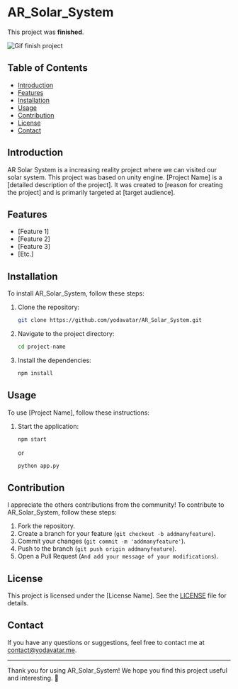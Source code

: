 # AR_Solar_System
This project was **finished**.

![Gif finish project](https://media.tenor.com/w7D79HmiUKwAAAAM/rolando-check.gif)

## Table of Contents

- [Introduction](#introduction)
- [Features](#features)
- [Installation](#installation)
- [Usage](#usage)
- [Contribution](#contribution)
- [License](#license)
- [Contact](#contact)

## Introduction

AR Solar System is a increasing reality project where we can visited our solar system.
This project was based on unity engine.
[Project Name] is a [detailed description of the project]. It was created to [reason for creating the project] and is primarily targeted at [target audience].

## Features

- [Feature 1]
- [Feature 2]
- [Feature 3]
- [Etc.]

## Installation

To install AR_Solar_System, follow these steps:

1. Clone the repository:
   ```bash
   git clone https://github.com/yodavatar/AR_Solar_System.git
   ```
2. Navigate to the project directory:
   ```bash
   cd project-name
   ```
3. Install the dependencies:
   ```bash
   npm install
   ```

## Usage

To use [Project Name], follow these instructions:

1. Start the application:
   ```bash
   npm start
   ```
   or
   ```bash
   python app.py
   ```

## Contribution

I appreciate the others contributions from the community!
To contribute to AR_Solar_System, follow these steps:

1. Fork the repository.
2. Create a branch for your feature (`git checkout -b addmanyfeature`).
3. Commit your changes (`git commit -m 'addmanyfeature'`).
4. Push to the branch (`git push origin addmanyfeature`).
5. Open a Pull Request (`And add your message of your modifications`).

## License

This project is licensed under the [License Name]. See the [LICENSE](LICENSE) file for details.

## Contact

If you have any questions or suggestions, feel free to contact me at contact@yodavatar.me.

---

Thank you for using AR_Solar_System! We hope you find this project useful and interesting. 🚀
